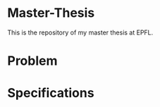 # Master-Thesis
This is the repository of my master thesis at EPFL.

# Problem

# Specifications

#
